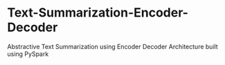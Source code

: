 # Text-Summarization-Encoder-Decoder
Abstractive Text Summarization using Encoder Decoder Architecture built using PySpark
